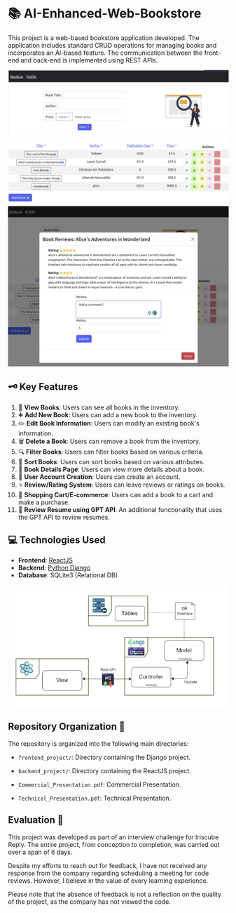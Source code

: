 # 📚 AI-Enhanced-Web-Bookstore

This project is a web-based bookstore application developed. The application includes standard CRUD operations for managing books and incorporates an AI-based feature. The communication between the front-end and back-end is implemented using REST APIs. 




<div align="center">
  <img src="https://raw.githubusercontent.com/GppCalcagno/AI-Enhanced-Web-Bookstore/main/Assets/homepage.png" width="550">
  <img src="https://raw.githubusercontent.com/GppCalcagno/AI-Enhanced-Web-Bookstore/main/Assets/review.png" width="550">
</div>

## 🗝️ Key Features

1. 📖 **View Books**: Users can see all books in the inventory.
2. ➕ **Add New Book**: Users can add a new book to the inventory.
3. ✏️ **Edit Book Information**: Users can modify an existing book's information.
4. 🗑️ **Delete a Book**: Users can remove a book from the inventory.
5. 🔍 **Filter Books**: Users can filter books based on various criteria.
6. 🔢 **Sort Books**: Users can sort books based on various attributes.
7. 📄 **Book Details Page**: Users can view more details about a book.
8. 👤 **User Account Creation**: Users can create an account.
9. ⭐ **Review/Rating System**: Users can leave reviews or ratings on books.
10. 🛒 **Shopping Cart/E-commerce**: Users can add a book to a cart and make a purchase.
11. 📝 **Review Resume using GPT API**: An additional functionality that uses the GPT API to review resumes.

## 💻 Technologies Used

- **Frontend**: [ReactJS](https://react.dev/)
- **Backend**: [Python Django](https://www.djangoproject.com/)
- **Database**: SQLite3 (Relational DB)

<div align="center">
<img src="https://github.com/GppCalcagno/AI-Enhanced-Web-Bookstore/blob/main/Assets/architectures.png?raw=true" width="500">
</div>

## Repository Organization 📂

The repository is organized into the following main directories:

- `frontend_project/`: Directory containing the Django project.

- `backend_project/`: Directory containing the ReactJS project.

- `Commercial_Presentation.pdf`: Commercial Presentation.

- `Technical_Presentation.pdf`: Technical Presentation.

## Evaluation 📝

This project was developed as part of an interview challenge for Iriscube Reply. The entire project, from conception to completion, was carried out over a span of 6 days.

Despite my efforts to reach out for feedback, I have not received any response from the company regarding scheduling a meeting for code reviews. However, I believe in the value of every learning experience.

Please note that the absence of feedback is not a reflection on the quality of the project, as the company has not viewed the code.
